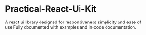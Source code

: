 # Practical-React-Ui-Kit
A react ui library designed for responsiveness simplicity and ease of use.Fully documented with examples and in-code documentation.
